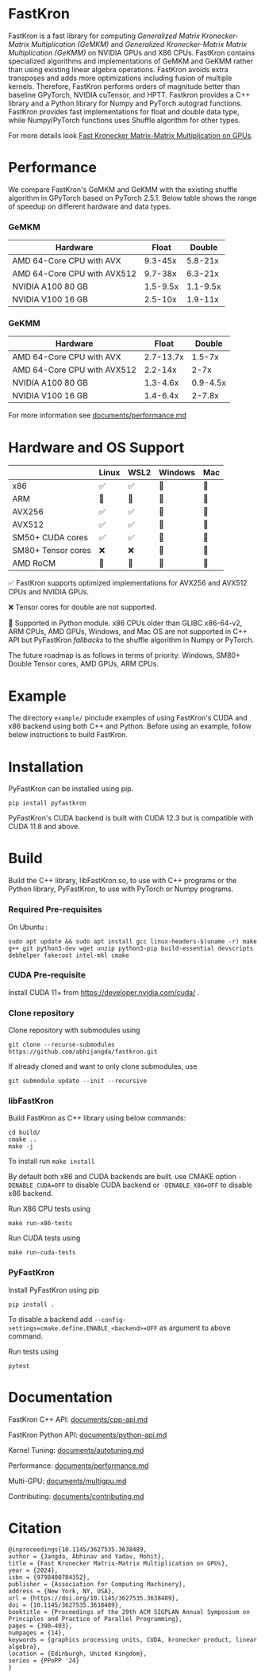 # FastKron

FastKron is a fast library for computing *Generalized Matrix Kronecker-Matrix Multiplication (GeMKM)* and *Generalized Kronecker-Matrix Matrix Multiplication (GeKMM)* on NVIDIA GPUs and X86 CPUs.
FastKron contains specialized algorithms and implementations of GeMKM and GeKMM rather than using existing linear algebra operations.
FastKron avoids extra transposes and adds more optimizations including fusion of multiple kernels.
Therefore, FastKron performs orders of magnitude better than baseline GPyTorch, NVIDIA cuTensor, and HPTT.
Fastkron provides a C++ library and a Python library for Numpy and PyTorch autograd functions.
FastKron provides fast implementations for float and double data type, while Numpy/PyTorch functions uses Shuffle algorithm for other types.

For more details look [Fast Kronecker Matrix-Matrix Multiplication on GPUs](https://dl.acm.org/doi/abs/10.1145/3627535.3638489).

# Performance
We compare FastKron's GeMKM and GeKMM with the existing shuffle algorithm in GPyTorch based on PyTorch 2.5.1.
Below table shows the range of speedup on different hardware and data types.

### GeMKM

| Hardware | Float    | Double |
|----------|----------|--------|
| AMD 64-Core CPU with AVX| 9.3-45x| 5.8-21x|
| AMD 64-Core CPU with AVX512| 9.7-38x| 6.3-21x|
| NVIDIA A100 80 GB| 1.5-9.5x| 1.1-9.5x|
| NVIDIA V100 16 GB| 2.5-10x| 1.9-11x|

### GeKMM

| Hardware | Float    | Double |
|----------|----------|--------|
| AMD 64-Core CPU with AVX| 2.7-13.7x| 1.5-7x|
| AMD 64-Core CPU with AVX512| 2.2-14x| 2-7x|
| NVIDIA A100 80 GB|1.3-4.6x |0.9-4.5x |
| NVIDIA V100 16 GB| 1.4-6.4x|2-7.8x |

For more information see [documents/performance.md](https://github.com/abhijangda/FastKron/blob/main/documents/performance.md)

# Hardware and OS Support
|  | Linux | WSL2 | Windows | Mac |
|----------|----------|----------|-------|-----|
| x86   | ✅   | ✅ | 🐍 | 🐍 |
| ARM   | 🐍 | 🐍 | 🐍 | 🐍 |
| AVX256   | ✅ | ✅ | 🐍 | 🐍 |
| AVX512   | ✅ |✅ | 🐍 | 🐍|
| SM50+ CUDA cores    |✅ | ✅ | 🐍 | 🐍 |
| SM80+ Tensor cores  | ❌ | ❌ | 🐍 | 🐍 |
| AMD RoCM | 🐍 | 🐍 | 🐍 | 🐍 |

✅ FastKron supports optimized implementations for AVX256 and AVX512 CPUs and NVIDIA GPUs.

❌ Tensor cores for double are not supported.

🐍 Supported in Python module. x86 CPUs older than GLIBC x86-64-v2, ARM CPUs, AMD GPUs, Windows, and Mac OS are not supported in C++ API but PyFastKron *fallbacks* to the shuffle algorithm in Numpy or PyTorch.

The future roadmap is as follows in terms of priority: Windows, SM80+ Double Tensor cores, AMD GPUs, ARM CPUs.

# Example
The directory `example/` pinclude examples of using FastKron's CUDA and x86 backend using both C++ and Python.
Before using an example, follow below instructions to build FastKron.

# Installation

PyFastKron can be installed using pip.

```pip install pyfastkron```

PyFastKron's CUDA backend is built with CUDA 12.3 but is compatible with CUDA 11.8 and above.

# Build
Build the C++ library, libFastKron.so, to use with C++ programs or the Python library, PyFastKron, to use with PyTorch or Numpy programs.

### Required Pre-requisites
On Ubuntu :
```
sudo apt update && sudo apt install gcc linux-headers-$(uname -r) make g++ git python3-dev wget unzip python3-pip build-essential devscripts debhelper fakeroot intel-mkl cmake
```

### CUDA Pre-requisite
Install CUDA 11+ from https://developer.nvidia.com/cuda/ .

### Clone repository
Clone repository with submodules using
```
git clone --recurse-submodules https://github.com/abhijangda/fastkron.git
```

If already cloned and want to only clone submodules, use
```
git submodule update --init --recursive
```

### libFastKron
Build FastKron as C++ library using below commands:

```mkdir build/
cd build/
cmake ..
make -j
```

To install run
```make install```

By default both x86 and CUDA backends are built. use CMAKE option `-DENABLE_CUDA=OFF` to disable CUDA backend or `-DENABLE_X86=OFF` to disable x86 backend.

Run X86 CPU tests using
```
make run-x86-tests
```

Run CUDA tests using
```
make run-cuda-tests
```

### PyFastKron
Install PyFastKron using pip

```
pip install .
```

To disable a backend add `--config-settings=cmake.define.ENABLE_<backend>=OFF` as argument to above command.

Run tests using
```
pytest
```

# Documentation

FastKron C++ API: [documents/cpp-api.md](https://github.com/abhijangda/FastKron/blob/main/documents/cpp-api.md)

FastKron Python API: [documents/python-api.md](https://github.com/abhijangda/FastKron/blob/main/documents/python-api.md)

Kernel Tuning: [documents/autotuning.md](https://github.com/abhijangda/FastKron/blob/main/documents/autotuning.md)

Performance: [documents/performance.md](https://github.com/abhijangda/FastKron/blob/main/documents/performance.md)

Multi-GPU: [documents/multigpu.md](https://github.com/abhijangda/FastKron/blob/main/documents/multigpu.md)

Contributing: [documents/contributing.md](https://github.com/abhijangda/FastKron/blob/main/documents/contributing.md)

# Citation

```
@inproceedings{10.1145/3627535.3638489,
author = {Jangda, Abhinav and Yadav, Mohit},
title = {Fast Kronecker Matrix-Matrix Multiplication on GPUs},
year = {2024},
isbn = {9798400704352},
publisher = {Association for Computing Machinery},
address = {New York, NY, USA},
url = {https://doi.org/10.1145/3627535.3638489},
doi = {10.1145/3627535.3638489},
booktitle = {Proceedings of the 29th ACM SIGPLAN Annual Symposium on Principles and Practice of Parallel Programming},
pages = {390–403},
numpages = {14},
keywords = {graphics processing units, CUDA, kronecker product, linear algebra},
location = {Edinburgh, United Kingdom},
series = {PPoPP '24}
}
```